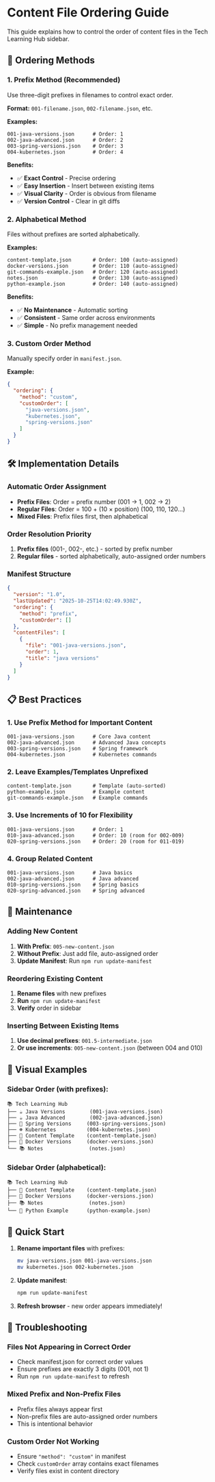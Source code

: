 # Content File Ordering Guide

This guide explains how to control the order of content files in the Tech Learning Hub sidebar.

## 🎯 Ordering Methods

### 1. **Prefix Method (Recommended)**
Use three-digit prefixes in filenames to control exact order.

**Format:** `001-filename.json`, `002-filename.json`, etc.

**Examples:**
```
001-java-versions.json      # Order: 1
002-java-advanced.json      # Order: 2  
003-spring-versions.json    # Order: 3
004-kubernetes.json         # Order: 4
```

**Benefits:**
- ✅ **Exact Control** - Precise ordering
- ✅ **Easy Insertion** - Insert between existing items
- ✅ **Visual Clarity** - Order is obvious from filename
- ✅ **Version Control** - Clear in git diffs

### 2. **Alphabetical Method**
Files without prefixes are sorted alphabetically.

**Examples:**
```
content-template.json       # Order: 100 (auto-assigned)
docker-versions.json        # Order: 110 (auto-assigned)
git-commands-example.json   # Order: 120 (auto-assigned)
notes.json                  # Order: 130 (auto-assigned)
python-example.json         # Order: 140 (auto-assigned)
```

**Benefits:**
- ✅ **No Maintenance** - Automatic sorting
- ✅ **Consistent** - Same order across environments
- ✅ **Simple** - No prefix management needed

### 3. **Custom Order Method**
Manually specify order in `manifest.json`.

**Example:**
```json
{
  "ordering": {
    "method": "custom",
    "customOrder": [
      "java-versions.json",
      "kubernetes.json", 
      "spring-versions.json"
    ]
  }
}
```

## 🛠️ Implementation Details

### Automatic Order Assignment
- **Prefix Files**: Order = prefix number (001 → 1, 002 → 2)
- **Regular Files**: Order = 100 + (10 × position) (100, 110, 120...)
- **Mixed Files**: Prefix files first, then alphabetical

### Order Resolution Priority
1. **Prefix files** (001-, 002-, etc.) - sorted by prefix number
2. **Regular files** - sorted alphabetically, auto-assigned order numbers

### Manifest Structure
```json
{
  "version": "1.0",
  "lastUpdated": "2025-10-25T14:02:49.930Z",
  "ordering": {
    "method": "prefix",
    "customOrder": []
  },
  "contentFiles": [
    {
      "file": "001-java-versions.json",
      "order": 1,
      "title": "java versions"
    }
  ]
}
```

## 📋 Best Practices

### 1. **Use Prefix Method for Important Content**
```
001-java-versions.json      # Core Java content
002-java-advanced.json      # Advanced Java concepts
003-spring-versions.json    # Spring framework
004-kubernetes.json         # Kubernetes commands
```

### 2. **Leave Examples/Templates Unprefixed**
```
content-template.json       # Template (auto-sorted)
python-example.json         # Example content
git-commands-example.json   # Example commands
```

### 3. **Use Increments of 10 for Flexibility**
```
001-java-versions.json      # Order: 1
010-java-advanced.json      # Order: 10 (room for 002-009)
020-spring-versions.json    # Order: 20 (room for 011-019)
```

### 4. **Group Related Content**
```
001-java-versions.json      # Java basics
002-java-advanced.json      # Java advanced
010-spring-versions.json    # Spring basics
020-spring-advanced.json    # Spring advanced
```

## 🔄 Maintenance

### Adding New Content
1. **With Prefix**: `005-new-content.json`
2. **Without Prefix**: Just add file, auto-assigned order
3. **Update Manifest**: Run `npm run update-manifest`

### Reordering Existing Content
1. **Rename files** with new prefixes
2. **Run** `npm run update-manifest`
3. **Verify** order in sidebar

### Inserting Between Existing Items
1. **Use decimal prefixes**: `001.5-intermediate.json`
2. **Or use increments**: `005-new-content.json` (between 004 and 010)

## 🎨 Visual Examples

### Sidebar Order (with prefixes):
```
📚 Tech Learning Hub
├── ☕ Java Versions        (001-java-versions.json)
├── ☕ Java Advanced        (002-java-advanced.json)  
├── 🌱 Spring Versions     (003-spring-versions.json)
├── ☸️ Kubernetes          (004-kubernetes.json)
├── 📝 Content Template    (content-template.json)
├── 🐳 Docker Versions     (docker-versions.json)
└── 📚 Notes               (notes.json)
```

### Sidebar Order (alphabetical):
```
📚 Tech Learning Hub
├── 📝 Content Template    (content-template.json)
├── 🐳 Docker Versions     (docker-versions.json)
├── 📚 Notes               (notes.json)
└── 🐍 Python Example      (python-example.json)
```

## 🚀 Quick Start

1. **Rename important files** with prefixes:
   ```bash
   mv java-versions.json 001-java-versions.json
   mv kubernetes.json 002-kubernetes.json
   ```

2. **Update manifest**:
   ```bash
   npm run update-manifest
   ```

3. **Refresh browser** - new order appears immediately!

## 🔧 Troubleshooting

### Files Not Appearing in Correct Order
- Check manifest.json for correct order values
- Ensure prefixes are exactly 3 digits (001, not 1)
- Run `npm run update-manifest` to refresh

### Mixed Prefix and Non-Prefix Files
- Prefix files always appear first
- Non-prefix files are auto-assigned order numbers
- This is intentional behavior

### Custom Order Not Working
- Ensure `"method": "custom"` in manifest
- Check `customOrder` array contains exact filenames
- Verify files exist in content directory

